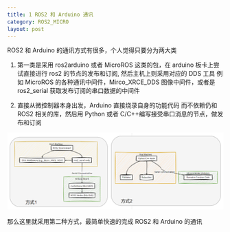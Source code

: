```yaml
---
title: 1 ROS2 和 Arduino 通讯
category: ROS2_MICRO
layout: post
---
```



ROS2 和 Arduino 的通讯方式有很多，个人觉得只要分为两大类

1. 第一类是采用 ros2arduino 或者 MicroROS 这类的包，在 arduino 板卡上尝试直接进行 ros2 的节点的发布和订阅, 然后主机上则采用对应的 DDS 工具 例如 MicroROS 的各种通讯中间件，Mirco_XRCE_DDS 图像中间件，或者是 ros2_serial 获取发布订阅的串口数据的中间件

2. 直接从微控制器本身出发，Arduino 直接烧录自身的功能代码 而不依赖仍和 ROS2 相关的库，然后用 Python 或者 C/C++编写接受串口消息的节点，做发布和订阅

![1_different_com_method](/assets/pics/ROS2_MICRO/1_different_com_method.png)

那么这里就采用第二种方式，最简单快速的完成 ROS2 和 Arduino 的通讯


